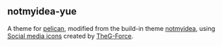 notmyidea-yue
--------------

A theme for [pelican][], modified from the build-in theme [notmyidea][], using [Social media icons][] created by [TheG-Force][].

[pelican]: https://github.com/getpelican/pelican
[notmyidea]: https://github.com/getpelican/pelican/tree/master/pelican/themes/notmyidea
[Social media icons]: http://theg-force.deviantart.com/art/Social-Icons-hand-drawned-109467069
[TheG-Force]: http://theg-force.deviantart.com/

